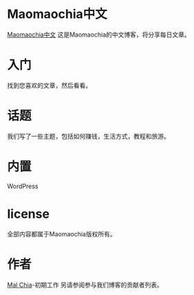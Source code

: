 # Maomaochia中文
[Maomaochia中文](https://zh.maomaochia.com)
这是Maomaochia的中文博客，将分享每日文章。

# 入门
找到您喜欢的文章，然后看看。

# 话题
我们写了一些主题，包括如何赚钱，生活方式，教程和旅游。


# 内置
WordPress

# license
全部内容都属于Maomaochia版权所有。

# 作者
[Mal Chia](https://zh.maomaochia.com/author/love9522/)-初期工作
另请参阅参与我们博客的贡献者列表。

